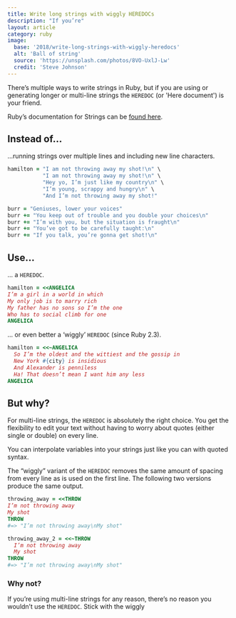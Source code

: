 ```yaml
---
title: Write long strings with wiggly HEREDOCs
description: "If you’re"
layout: article
category: ruby
image:
  base: '2018/write-long-strings-with-wiggly-heredocs'
  alt: 'Ball of string'
  source: 'https://unsplash.com/photos/8VO-UxlJ-Lw'
  credit: 'Steve Johnson'
---
```


There’s multiple ways to write strings in Ruby, but if you are using or generating longer or multi-line strings the `HEREDOC` (or 'Here document') is your friend.

Ruby’s documentation for Strings can be [found here](http://ruby-doc.org/core-2.5.3/doc/syntax/literals_rdoc.html#label-Strings).

## Instead of…

...running strings over multiple lines and including new line characters.

```ruby
hamilton = "I am not throwing away my shot!\n" \
           "I am not throwing away my shot!\n" \
           "Hey yo, I’m just like my country\n" \
           "I’m young, scrappy and hungry\n" \
           "And I’m not throwing away my shot!"
```

```ruby
burr = "Geniuses, lower your voices"
burr += "You keep out of trouble and you double your choices\n"
burr += "I’m with you, but the situation is fraught\n"
burr += "You’ve got to be carefully taught:\n"
burr += "If you talk, you’re gonna get shot!\n"
```


## Use…

... a `HEREDOC`.

```ruby
hamilton = <<ANGELICA
I’m a girl in a world in which
My only job is to marry rich
My father has no sons so I’m the one
Who has to social climb for one
ANGELICA
```


... or even better a ‘wiggly’ `HEREDOC` (since Ruby 2.3).

```ruby
hamilton = <<~ANGELICA
  So I’m the oldest and the wittiest and the gossip in
  New York #{city} is insidious
  And Alexander is penniless
  Ha! That doesn’t mean I want him any less
ANGELICA
```


## But why?

For multi-line strings, the `HEREDOC` is absolutely the right choice. You get the flexibility to edit your text without having to worry about quotes (either single or double) on every line.

You can interpolate variables into your strings just like you can with quoted syntax.

The “wiggly” variant of the `HEREDOC` removes the same amount of spacing from every line as is used on the first line. The following two versions produce the same output.

```ruby
throwing_away = <<THROW
I’m not throwing away
My shot
THROW
#=> "I’m not throwing away\nMy shot"

throwing_away_2 = <<~THROW
  I’m not throwing away
  My shot
THROW
#=> "I’m not throwing away\nMy shot"
```


### Why not?

If you’re using multi-line strings for any reason, there’s no reason you wouldn’t use the `HEREDOC`. Stick with the wiggly
